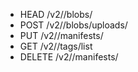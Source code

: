 - HEAD /v2/<name>/blobs/<digest>
- POST /v2/<name>/blobs/uploads/
- PUT /v2/<name>/manifests/<reference>
- GET /v2/<name>/tags/list
- DELETE /v2/<name>/manifests/<reference>